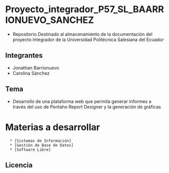 # Proyecto_integrador_P57_SL_BAARRIONUEVO_SANCHEZ
* Repositorio Destinado al almacenamiento de la documentación del proyecto Integrador de la Universidad Politécnica Salesiana del Ecuador

## Integrantes
* Jonathan Barrionuevo
* Carolina Sánchez

## Tema 
   * Desarrollo de una plataforma web que permita generar informes a través del uso de Pentaho Report Designer y la generación de gráficas
   # Materias a desarrollar
      * [Sistemas de Información]
      * [Gestión de Base de Datos]
      * [Software Libre]
 
## Licencia





